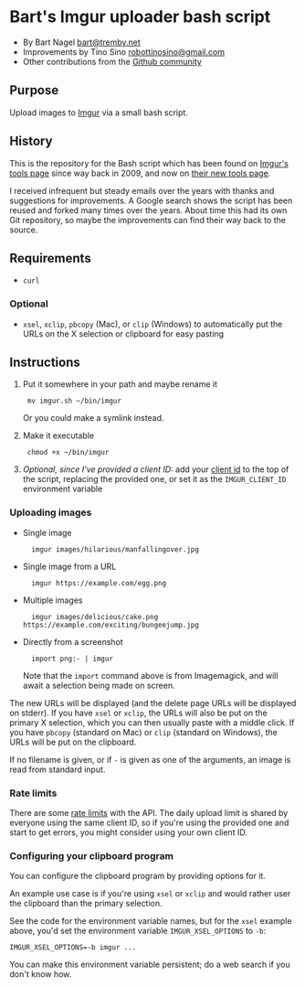 Bart's Imgur uploader bash script
=================================

- By Bart Nagel <bart@tremby.net>
- Improvements by Tino Sino <robottinosino@gmail.com>
- Other contributions from the [Github community][contributors]

[contributors]: https://github.com/tremby/imgur.sh/graphs/contributors

Purpose
-------

Upload images to [Imgur][imgur] via a small bash script.

[imgur]: https://imgur.com/

History
-------

This is the repository for the Bash script
which has been found on [Imgur's tools page][tools-old]
since way back in 2009, and now on
[their new tools page][tools-new].

I received infrequent but steady emails over the years
with thanks and suggestions for improvements.
A Google search shows the script has been reused and forked
many times over the years.
About time this had its own Git repository,
so maybe the improvements can find their way back to the source.

[tools-old]: http://imgur.com/tools
[tools-new]: https://help.imgur.com/hc/en-us/articles/209592766-Tools-for-Imgur

Requirements
------------

- `curl`

### Optional

- `xsel`, `xclip`, `pbcopy` (Mac), or `clip` (Windows)
  to automatically put the URLs on the X selection or clipboard
  for easy pasting

Instructions
------------

1. Put it somewhere in your path and maybe rename it

        mv imgur.sh ~/bin/imgur

   Or you could make a symlink instead.

2. Make it executable

        chmod +x ~/bin/imgur

3. *Optional, since I've provided a client ID:*
   add your [client id][settings]
   to the top of the script, replacing the provided one,
   or set it as the `IMGUR_CLIENT_ID` environment variable

[settings]: https://imgur.com/account/settings/apps

### Uploading images

- Single image

        imgur images/hilarious/manfallingover.jpg

- Single image from a URL

        imgur https://example.com/egg.png

- Multiple images

        imgur images/delicious/cake.png https://example.com/exciting/bungeejump.jpg

- Directly from a screenshot

        import png:- | imgur

  Note that the `import` command above is from Imagemagick,
  and will await a selection being made on screen.

The new URLs will be displayed
(and the delete page URLs will be displayed on stderr).
If you have `xsel` or `xclip`,
the URLs will also be put on the primary X selection,
which you can then usually paste with a middle click.
If you have `pbcopy` (standard on Mac) or `clip` (standard on Windows),
the URLs will be put on the clipboard.

If no filename is given, or if `-` is given as one of the arguments,
an image is read from standard input.

### Rate limits

There are some [rate limits][limits] with the API.
The daily upload limit is shared by everyone using the same client ID,
so if you're using the provided one and start to get errors,
you might consider using your own client ID.

[limits]: https://api.imgur.com/#limits

### Configuring your clipboard program

You can configure the clipboard program by providing options for it.

An example use case is if you're using `xsel` or `xclip`
and would rather user the clipboard than the primary selection.

See the code for the environment variable names,
but for the `xsel` example above,
you'd set the environment variable `IMGUR_XSEL_OPTIONS` to `-b`:

    IMGUR_XSEL_OPTIONS=-b imgur ...

You can make this environment variable persistent;
do a web search if you don't know how.
